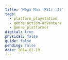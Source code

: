 ```yaml
---
title: 'Mega Man [PS1] [J]'
tags:
  - platform_playstation
  - genre_action-adventure
  - genre_platformer
digital: true
physical: false
guide: false
pending: false
date: 2014-02-10
---
```

